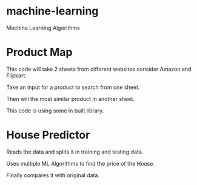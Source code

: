 # machine-learning
Machine Learning Algorithms

# Product Map
This code will take 2 sheets from different websites consider Amazon and Flipkart.

Take an input for a product to search from one sheet.

Then will the most similar product in another sheet.

This code is using some in built library.

# House Predictor

Reads the data and splits it in training and testing data.

Uses multiple ML Algorithms to find the price of the House.

Finally compares it with original data.
